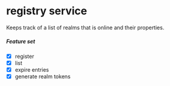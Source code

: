 # registry service

Keeps track of a list of realms that is online and their properties.

##### Feature set

- [x] register
- [x] list
- [x] expire entries
- [x] generate realm tokens
